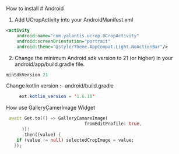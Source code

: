 How to install #
Android 
1. Add UCropActivity into your AndroidManifest.xml
```xml
<activity
    android:name="com.yalantis.ucrop.UCropActivity"
    android:screenOrientation="portrait"
    android:theme="@style/Theme.AppCompat.Light.NoActionBar"/>
```
2. Change the minimum Android sdk version to 21 (or higher) in your android/app/build.gradle file.

```java
minSdkVersion 21
```
Change kotlin version :- android/build.gradle
```java
     ext.kotlin_version = '1.6.10' 
```

How use GalleryCamerImage Widget

```dart
 await Get.to(() => GalleryCamareImage(
                              fromEditProfile: true,
      ))!
      .then((value) {
    if (value != null) selectedCropImage = value;
   });
```
